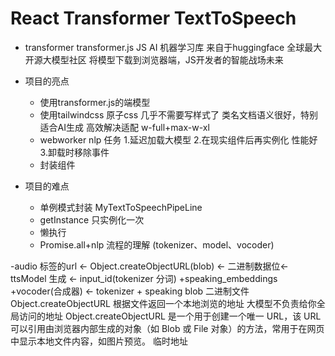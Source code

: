 # React Transformer TextToSpeech

- transformer
    transformer.js JS AI 机器学习库
    来自于huggingface 全球最大开源大模型社区 
    将模型下载到浏览器端，JS开发者的智能战场未来

- 项目的亮点
    - 使用transformer.js的端模型
    - 使用tailwindcss 原子css 几乎不需要写样式了
          类名文档语义很好，特别适合AI生成
          高效解决适配 w-full+max-w-xl 
    - webworker nlp 任务
        1.延迟加载大模型
        2.在现实组件后再实例化 性能好
        3.卸载时移除事件
    - 封装组件 
- 项目的难点
    - 单例模式封装 MyTextToSpeechPipeLine
    - getInstance 只实例化一次
    - 懒执行 
    - Promise.all+nlp 流程的理解 (tokenizer、model、vocoder)

-audio 标签的url <- Object.createObjectURL(blob) <- 二进制数据位<- ttsModel 生成 <- input_id(tokenizer 分词) +speaking_embeddings +vocoder(合成器) <- tokenizer + speaking
     blob 二进制文件
     Object.createObjectURL 根据文件返回一个本地浏览的地址
     大模型不负责给你全局访问的地址
     Object.createObjectURL 是一个用于创建一个唯一 URL，该 URL 可以引用由浏览器内部生成的对象（如 Blob 或 File 对象）的方法，常用于在网页中显示本地文件内容，如图片预览。
     临时地址